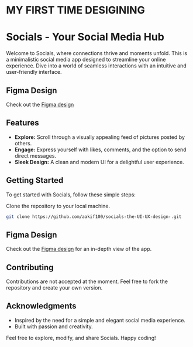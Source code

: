 # MY FIRST TIME DESIGINING 
# Socials - Your Social Media Hub

Welcome to Socials, where connections thrive and moments unfold. This is a minimalistic social media app designed to streamline your online experience. Dive into a world of seamless interactions with an intuitive and user-friendly interface.

## Figma Design

Check out the [Figma design](https://www.figma.com/proto/918EJg8LohfsN9uuT2mN2t/Untitled?page-id=0%3A1&type=design&node-id=2-2&viewport=499%2C726%2C1.08&t=TD2aNiJZcBUevPWb-1&scaling=scale-down&mode=design) 

## Features

- **Explore:** Scroll through a visually appealing feed of pictures posted by others.
- **Engage:** Express yourself with likes, comments, and the option to send direct messages.
- **Sleek Design:** A clean and modern UI for a delightful user experience.


## Getting Started

To get started with Socials, follow these simple steps:

 Clone the repository to your local machine.
   ```bash
   git clone https://github.com/aakif100/socials-the-UI-UX-design-.git
```

## Figma Design

Check out the [Figma design](https://www.figma.com/proto/918EJg8LohfsN9uuT2mN2t/Untitled?page-id=0%3A1&type=design&node-id=2-2&viewport=499%2C726%2C1.08&t=TD2aNiJZcBUevPWb-1&scaling=scale-down&mode=design) for an in-depth view of the app.


## Contributing

Contributions are not accepted at the moment. Feel free to fork the repository and create your own version.

## Acknowledgments

- Inspired by the need for a simple and elegant social media experience.
- Built with passion and creativity.

Feel free to explore, modify, and share Socials. Happy coding!

